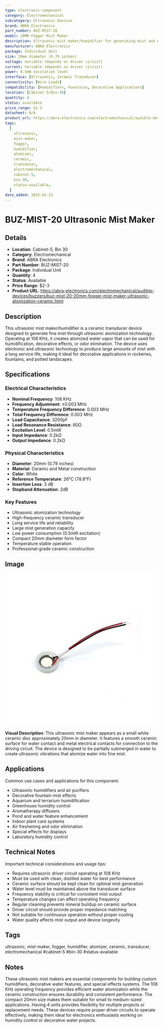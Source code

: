 ```yaml
---
type: electronic-component
category: Electromechanical
subcategory: Ultrasonic Devices
brand: ABRA Electronics
part_number: BUZ-MIST-20
model: 20MM Fogger Mist Maker
description: Ultrasonic mist maker/humidifier for generating mist and eliminating odors
manufacturer: ABRA Electronics
package: Individual Unit
size: 20mm diameter (0.79 inches)
voltage: Variable (depends on driver circuit)
current: Variable (depends on driver circuit)
power: 0.5mW excitation level
interface: [Ultrasonic, Ceramic Transducer]
connectivity: [Wire Leads]
compatibility: [Humidifiers, Fountains, Decorative Applications]
location: [Cabinet-5/Bin-30]
quantity: 4
status: available
price_range: $2-3
datasheet: N/A
product_url: https://abra-electronics.com/electromechanical/audible-devices/buzzers/buz-mist-20-20mm-fogger-mist-maker-ultrasonic-atomization-ceramic.html
tags:
  [
    ultrasonic,
    mist-maker,
    fogger,
    humidifier,
    atomizer,
    ceramic,
    transducer,
    electromechanical,
    cabinet-5,
    bin-30,
    status-available,
  ]
date_added: 2025-01-23
---
```


# BUZ-MIST-20 Ultrasonic Mist Maker

## Details

- **Location**: Cabinet-5, Bin 30
- **Category**: Electromechanical
- **Brand**: ABRA Electronics
- **Part Number**: BUZ-MIST-20
- **Package**: Individual Unit
- **Quantity**: 4
- **Status**: Available
- **Price Range**: $2-3
- **Product URL**: https://abra-electronics.com/electromechanical/audible-devices/buzzers/buz-mist-20-20mm-fogger-mist-maker-ultrasonic-atomization-ceramic.html

## Description

This ultrasonic mist maker/humidifier is a ceramic transducer device designed to generate fine mist through ultrasonic atomization technology. Operating at 108 KHz, it creates atomized water vapor that can be used for humidification, decorative effects, or odor elimination. The device uses electronic and ultrasonic technology to produce large amounts of mist with a long service life, making it ideal for decorative applications in rockeries, fountains, and potted landscapes.

## Specifications

### Electrical Characteristics

- **Nominal Frequency**: 108 KHz
- **Frequency Adjustment**: ±0.003 MHz
- **Temperature Frequency Difference**: 0.003 MHz
- **Total Frequency Difference**: 0.003 MHz
- **Load Capacitance**: 3200pF
- **Load Resonance Resistance**: 60Ω
- **Excitation Level**: 0.5mW
- **Input Impedance**: 0.2kΩ
- **Output Impedance**: 0.2kΩ

### Physical Characteristics

- **Diameter**: 20mm (0.79 inches)
- **Material**: Ceramic and Metal construction
- **Color**: White
- **Reference Temperature**: 26°C (78.8°F)
- **Insertion Loss**: 3 dB
- **Stopband Attenuation**: 2dB

### Key Features

- Ultrasonic atomization technology
- High-frequency ceramic transducer
- Long service life and reliability
- Large mist generation capacity
- Low power consumption (0.5mW excitation)
- Compact 20mm diameter form factor
- Temperature stable operation
- Professional-grade ceramic construction

## Image

![BUZ-MIST-20 Ultrasonic Mist Maker](../attachments/buz-mist-20-ultrasonic-mist-maker.png)

**Visual Description**: This ultrasonic mist maker appears as a small white ceramic disc approximately 20mm in diameter. It features a smooth ceramic surface for water contact and metal electrical contacts for connection to the driving circuit. The device is designed to be partially submerged in water to create ultrasonic vibrations that atomize water into fine mist.

## Applications

Common use cases and applications for this component:

- Ultrasonic humidifiers and air purifiers
- Decorative fountain mist effects
- Aquarium and terrarium humidification
- Greenhouse humidity control
- Aromatherapy diffusers
- Pond and water feature enhancement
- Indoor plant care systems
- Air freshening and odor elimination
- Special effects for displays
- Laboratory humidity control

## Technical Notes

Important technical considerations and usage tips:

- Requires ultrasonic driver circuit operating at 108 KHz
- Must be used with clean, distilled water for best performance
- Ceramic surface should be kept clean for optimal mist generation
- Water level must be maintained above the transducer surface
- Frequency stability is critical for consistent mist output
- Temperature changes can affect operating frequency
- Regular cleaning prevents mineral buildup on ceramic surface
- Driver circuit should provide proper impedance matching
- Not suitable for continuous operation without proper cooling
- Water quality affects mist output and device longevity

## Tags

ultrasonic, mist-maker, fogger, humidifier, atomizer, ceramic, transducer, electromechanical #cabinet-5 #bin-30 #status-available

## Notes

These ultrasonic mist makers are essential components for building custom humidifiers, decorative water features, and special effects systems. The 108 KHz operating frequency provides efficient water atomization while the ceramic construction ensures durability and consistent performance. The compact 20mm size makes them suitable for small to medium-sized applications. Having 4 units provides flexibility for multiple projects or replacement needs. These devices require proper driver circuits to operate effectively, making them ideal for electronics enthusiasts working on humidity control or decorative water projects.
